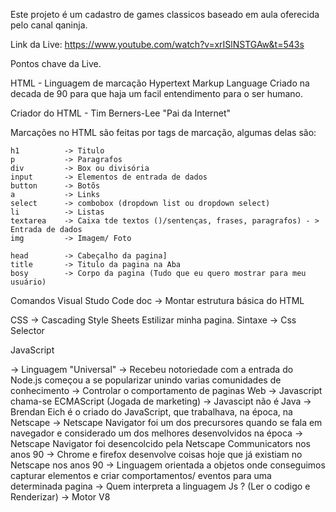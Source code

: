 Este projeto é um cadastro de games classicos baseado em aula oferecida pelo canal qaninja. 

Link da Live: https://www.youtube.com/watch?v=xrISlNSTGAw&t=543s

Pontos chave da Live.

HTML - Linguagem de marcação
    Hypertext Markup Language
    Criado na decada de 90 para que haja um facil entendimento para o ser humano.

Criador do HTML - Tim Berners-Lee "Pai da Internet"

Marcações no HTML são  feitas por tags de marcação, algumas delas são:

    h1          -> Titulo
    p           -> Paragrafos
    div         -> Box ou divisória
    input       -> Elementos de entrada de dados
    button      -> Botõs
    a           -> Links
    select      -> combobox (dropdown list ou dropdown select)
    li          -> Listas
    textarea    -> Caixa tde textos ()/sentenças, frases, paragrafos) - > Entrada de dados 
    img         -> Imagem/ Foto
    
    head        -> Cabeçalho da pagina]
    title       -> Titulo da pagina na Aba
    bosy        -> Corpo da pagina (Tudo que eu quero mostrar para meu usuário)

Comandos Visual Studo Code
    doc         -> Montar estrutura básica do HTML

CSS     -> Cascading Style Sheets
    Estilizar minha pagina.
    Sintaxe     -> Css Selector

JavaScript

->  Linguagem "Universal"
->  Recebeu notoriedade com a entrada do Node.js começou a se popularizar unindo varias comunidades de conhecimento
->  Controlar o comportamento de paginas Web
->  Javascript chama-se ECMAScript (Jogada de marketing)
->  Javascipt não é Java
->  Brendan Eich é o criado do JavaScript, que trabalhava, na época, na Netscape
->  Netscape Navigator foi um dos precursores quando se fala em navegador e considerado um dos melhores desenvolvidos na época
->  Netscape Navigator foi desencolcido pela Netscape Communicators nos anos 90
->  Chrome e firefox desenvolve coisas hoje que já existiam no Netscape nos anos 90
->  Linguagem orientada a objetos onde conseguimos capturar elementos e criar comportamentos/ eventos para uma determinada pagina
->  Quem interpreta a linguagem Js ? (Ler o codigo e Renderizar)
    ->  Motor V8

